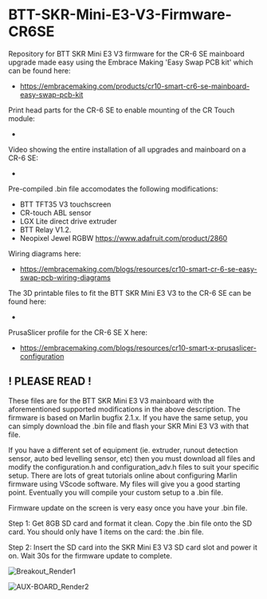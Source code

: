 # BTT-SKR-Mini-E3-V3-Firmware-CR6SE
Repository for BTT SKR Mini E3 V3 firmware for the CR-6 SE mainboard upgrade made easy using the Embrace Making 'Easy Swap PCB kit' which can be found here:

* https://embracemaking.com/products/cr10-smart-cr6-se-mainboard-easy-swap-pcb-kit

Print head parts for the CR-6 SE to enable mounting of the CR Touch module:

* 

Video showing the entire installation of all upgrades and mainboard on a CR-6 SE:

* 

Pre-compiled .bin file accomodates the following modifications:

* BTT TFT35 V3 touchscreen
* CR-touch ABL sensor
* LGX Lite direct drive extruder
* BTT Relay V1.2.
* Neopixel Jewel RGBW https://www.adafruit.com/product/2860

Wiring diagrams here:

* https://embracemaking.com/blogs/resources/cr10-smart-cr-6-se-easy-swap-pcb-wiring-diagrams

The 3D printable files to fit the BTT SKR Mini E3 V3 to the CR-6 SE can be found here:

*

PrusaSlicer profile for the CR-6 SE X here:

* https://embracemaking.com/blogs/resources/cr10-smart-x-prusaslicer-configuration

## **! PLEASE READ !**

These files are for the BTT SKR Mini E3 V3 mainboard with the aforementioned supported modifications in the above description. The firmware is based on Marlin bugfix 2.1.x. If you have the same setup, you can simply download the .bin file and flash your SKR Mini E3 V3 with that file.

If you have a different set of equipment (ie. extruder, runout detection sensor, auto bed levelling sensor, etc) then you must download all files and modify the configuration.h and configuration_adv.h files to suit your specific setup. There are lots of great tutorials online about configuring Marlin firmware using VScode software. My files will give you a good starting point. Eventually you will compile your custom setup to a .bin file.

Firmware update on the screen is very easy once you have your .bin file.
  
Step 1: Get 8GB SD card and format it clean. Copy the .bin file onto the SD card. You should only have 1 items on the card: the .bin file.
  
Step 2: Insert the SD card into the SKR Mini E3 V3 SD card slot and power it on. Wait 30s for the firmware update to complete.


![Breakout_Render1](https://user-images.githubusercontent.com/109498075/224583184-0bb8151a-3680-42a4-bcc2-7355593700b0.JPG)

![AUX-BOARD_Render2](https://user-images.githubusercontent.com/109498075/224583201-adb482dd-7fab-422b-b6c1-a3909e319aaf.JPG)
